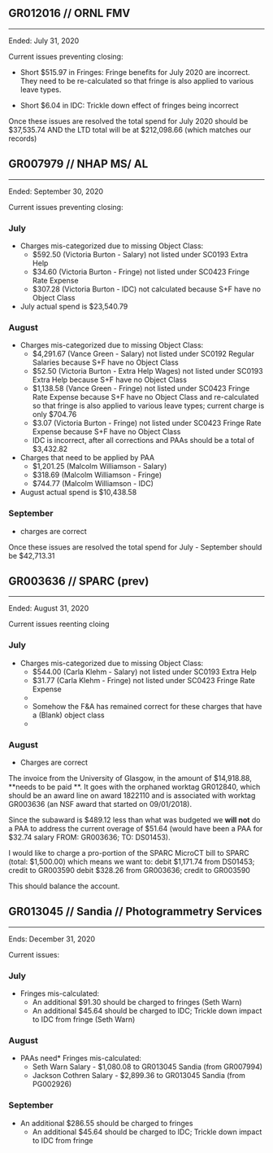 


## GR012016 // ORNL FMV
---

Ended: July 31, 2020

Current issues preventing closing:

* Short $515.97 in Fringes: 
Fringe benefits for July 2020 are incorrect. They need to be re-calculated so that fringe is also applied to various leave types.

* Short $6.04 in IDC: Trickle down effect of fringes being incorrect

Once these issues are resolved the total spend for July 2020 should be $37,535.74 AND the LTD total will be at $212,098.66 (which matches our records)


## GR007979 // NHAP MS/ AL
---
Ended: September 30, 2020

Current issues preventing closing:

### July
* Charges mis-categorized due to missing Object Class:
	* $592.50 (Victoria Burton - Salary) not listed under SC0193 Extra Help
	* $34.60 (Victoria Burton - Fringe) not listed under SC0423 Fringe Rate Expense
	* $307.28 (Victoria Burton - IDC) not calculated because S+F have no Object Class
* July actual spend is $23,540.79

### August
* Charges mis-categorized due to missing Object Class:
	* $4,291.67 (Vance Green - Salary) not listed under SC0192 Regular Salaries because S+F have no Object Class
	* $52.50 (Victoria Burton - Extra Help Wages) not listed under SC0193 Extra Help because S+F have no Object Class
	* $1,138.58 (Vance Green - Fringe) not listed under SC0423 Fringe Rate Expense  because S+F have no Object Class and re-calculated so that fringe is also applied to various leave types; current charge is only $704.76
	* $3.07 (Victoria Burton - Fringe) not listed under SC0423 Fringe Rate Expense because S+F have no Object Class
	* IDC is incorrect, after all corrections and PAAs should be a total of $3,432.82
* Charges that need to be applied by PAA
	* $1,201.25 (Malcolm Williamson - Salary)
	* $318.69 (Malcolm Williamson - Fringe)
	* $744.77 (Malcolm Williamson - IDC)
* August actual spend is $10,438.58

### September
* charges are correct

Once these issues are resolved the total spend for July - September should be $42,713.31


## GR003636 // SPARC (prev)
---
Ended: August 31, 2020

Current issues reenting cloing

### July
* Charges mis-categorized due to missing Object Class:
	* $544.00 (Carla Klehm - Salary) not listed under SC0193 Extra Help
	* $31.77 (Carla Klehm - Fringe) not listed under SC0423 Fringe Rate Expense
	* 
	* Somehow the F&A has remained correct for these charges that have a (Blank) object class
	* 
### August
* Charges are correct

The invoice from the University of Glasgow, in the amount of $14,918.88, **needs to be paid **. It goes with the orphaned worktag GR012840, which should be an award line on award 1822110 and is associated with worktag GR003636 (an NSF award that started on 09/01/2018).

Since the subaward is $489.12 less than what was budgeted we **will not** do a PAA to address the current overage of $51.64 (would have been a PAA  for $32.74 salary   FROM: GR003636;   TO: DS01453).

I would like to charge a pro-portion of the SPARC MicroCT bill to SPARC (total: $1,500.00)
which means we want to:
debit $1,171.74 from DS01453; credit to GR003590
debit $328.26 from GR003636; credit to GR003590

This should balance the account.

## GR013045 // Sandia // Photogrammetry Services
---
Ends: December 31, 2020

Current issues:

### July
* Fringes mis-calculated:
	* An additional $91.30 should be charged to fringes (Seth Warn)
	* An additional $45.64 should be charged to IDC; Trickle down impact to IDC from fringe (Seth Warn)

### August
* PAAs need* Fringes mis-calculated:
	* Seth Warn Salary - $1,080.08 to GR013045 Sandia (from GR007994)
	* Jackson Cothren Salary - $2,899.36 to GR013045 Sandia (from PG002926)

### September
* An additional $286.55 should be charged to fringes
	* An additional $45.64 should be charged to IDC; Trickle down impact to IDC from fringe

<!--stackedit_data:
eyJoaXN0b3J5IjpbLTMyNjI4NDgwMCwtMjAxODQ0OTI1MCwxNT
IxMDAzNzk3LDE0NDkxMDExMzddfQ==
-->
